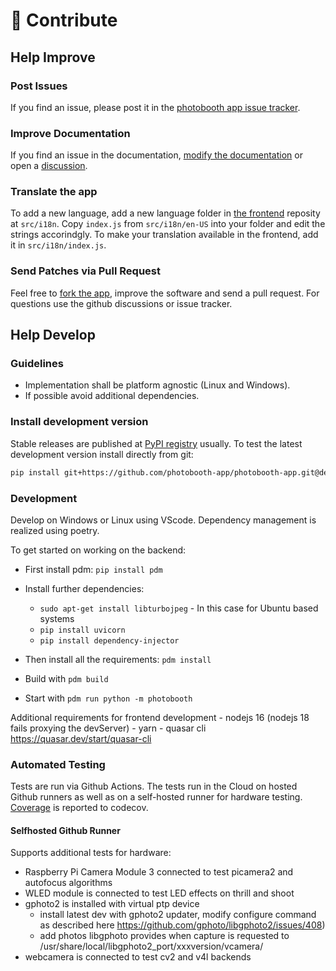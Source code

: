 # 🚀 Contribute

## Help Improve

### Post Issues

If you find an issue, please post it in the [photobooth app issue tracker](https://github.com/photobooth-app/photobooth-app/issues).

### Improve Documentation

If you find an issue in the documentation, [modify the documentation](https://github.com/photobooth-app/photobooth-docs) or open a [discussion](https://github.com/photobooth-app/photobooth-app/discussions).

### Translate the app

To add a new language, add a new language folder in [the frontend](https://github.com/photobooth-app/photobooth-frontend) reposity at `src/i18n`. Copy `index.js` from `src/i18n/en-US` into your folder and edit the strings accorindgly. To make your translation available in the frontend, add it in `src/i18n/index.js`.

### Send Patches via Pull Request

Feel free to [fork the app](https://github.com/photobooth-app/photobooth-app), improve the software and send a pull request.
For questions use the github discussions or issue tracker.

## Help Develop

### Guidelines

- Implementation shall be platform agnostic (Linux and Windows).
- If possible avoid additional dependencies.

### Install development version

Stable releases are published at [PyPI registry](https://pypi.org/project/photobooth-app/) usually.
To test the latest development version install directly from git:

```sh
pip install git+https://github.com/photobooth-app/photobooth-app.git@dev
```

### Development

Develop on Windows or Linux using VScode.
Dependency management is realized using poetry.

To get started on working on the backend:

- First install pdm: `pip install pdm`
- Install further dependencies:
  - `sudo apt-get install libturbojpeg` - In this case for Ubuntu based systems
  - `pip install uvicorn`
  - `pip install dependency-injector`
  
- Then install all the requirements: `pdm install`
- Build with `pdm build`
- Start with `pdm run python -m photobooth`

Additional requirements for frontend development
    - nodejs 16 (nodejs 18 fails proxying the devServer)
    - yarn
    - quasar cli <https://quasar.dev/start/quasar-cli>

### Automated Testing

Tests are run via Github Actions.
The tests run in the Cloud on hosted Github runners as well as on a self-hosted runner for hardware testing.
[Coverage](https://app.codecov.io/gh/photobooth-app/photobooth-app) is reported to codecov.

#### Selfhosted Github Runner

Supports additional tests for hardware:

- Raspberry Pi Camera Module 3 connected to test picamera2 and autofocus algorithms
- WLED module is connected to test LED effects on thrill and shoot
- gphoto2 is installed with virtual ptp device
  - install latest dev with gphoto2 updater,  modify configure command as described here <https://github.com/gphoto/libgphoto2/issues/408>)
  - add photos libgphoto provides when capture is requested to /usr/share/local/libgphoto2_port/xxxversion/vcamera/
- webcamera is connected to test cv2 and v4l backends
